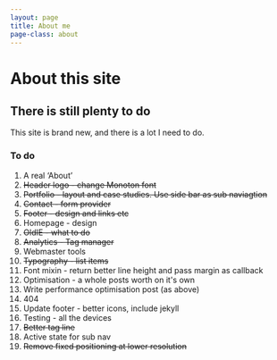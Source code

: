 ```yaml
---
layout: page
title: About me
page-class: about
---
```




<h1 class="post--head__primary">About this site</h1>
<h2 class="post--head__subhead">There is still plenty to do</h2>

This site is brand new, and there is a lot I need to do.


### To do
<ol>
<li> A real &lsquo;About&rsquo;</li>

<li> <del>Header logo - change Monoton font</del></li>

<li> <del>Portfolio - layout and case studies. Use side bar as sub naviagtion </del></li>

<li> <del>Contact - form provider</del></li>

<li> <del>Footer - design and links etc</del></li>
</li>
<li> Homepage - design </li>

<li> <del>OldIE - what to do</del></li>

<li> <del>Analytics - Tag manager</del></li>

<li>Webmaster tools</li>

<li> <del>Typography - list items</del></li>

<li> Font mixin - return better line height and pass margin as callback</li>

<li> Optimisation - a whole posts worth on it's own</li>

<li> Write performance optimisation post (as above) </li>
    
<li> 404</li>

<li> Update footer - better icons, include jekyll</li>

<li> Testing - all the devices</li>

<li> <del>Better tag line</del></li>

<li> Active state for sub nav</li>

<li> <del>Remove fixed positioning at lower resolution</del></li>

</ol>

